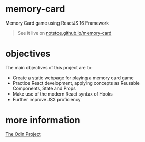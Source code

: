 # memory-card

Memory Card game using ReactJS 16 Framework

> See it live on [notstoe.github.io/memory-card](https://notstoe.github.io/memory-card)

# objectives

The main objectives of this project are to:

- Create a static webpage for playing a memory card game
- Practice React development, applying concepts as Reusable Components, State and Props
- Make use of the modern React syntax of Hooks
- Further improve JSX proficiency

# more information

[The Odin Project](https://www.theodinproject.com/lessons/memory-card)
